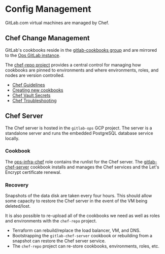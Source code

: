 # Config Management
GitLab.com virtual machines are managed by Chef.

## Chef Change Management
GitLab's cookbooks reside in the
[gitlab-cookbooks group](https://gitlab.com/gitlab-cookbooks) and are mirrored
to the [Ops GitLab instance](https://ops.gitlab.net/gitlab-cookbooks).

The [chef-repo project](https://ops.gitlab.net/gitlab-cookbooks/chef-repo)
provides a central control for managing how cookbooks are pinned to
environments and where environments, roles, and nodes are version controlled.

* [Chef Guidelines](chef-guidelines.md)
* [Creating new cookbooks](chef-workflow.md)
* [Chef Vault Secrets](chef-vault.md)
* [Chef Troubleshooting](chef-troubleshooting.md)

## Chef Server
The Chef server is hosted in the `gitlab-ops` GCP project. The server is a
standalone server and runs the embedded PostgreSQL database service locally.

### Cookbook
The [ops-infra-chef](https://ops.gitlab.net/gitlab-cookbooks/chef-repo/-/blob/master/roles/ops-infra-chef.json)
role contains the runlist for the Chef server. The
[gitlab-chef-server](https://gitlab.com/gitlab-cookbooks/gitlab-chef-server)
cookbook installs and manages the Chef services and the Let's Encrypt
certificate renewal.

### Recovery
Snapshots of the data disk are taken every four hours. This should allow some
capacity to restore the Chef server in the event of the VM being deleted/lost.

It is also possible to re-upload all of the cookbooks we need as well as roles
and environments with the `chef-repo` project.

- Terraform can rebuild/replace the load balancer, VM, and DNS.
- Bootstrapping the `gitlab-chef-server` cookbook or rebuilding from a snapshot
    can restore the Chef server service.
- The `chef-repo` project can re-store cookbooks, environments, roles, etc.
